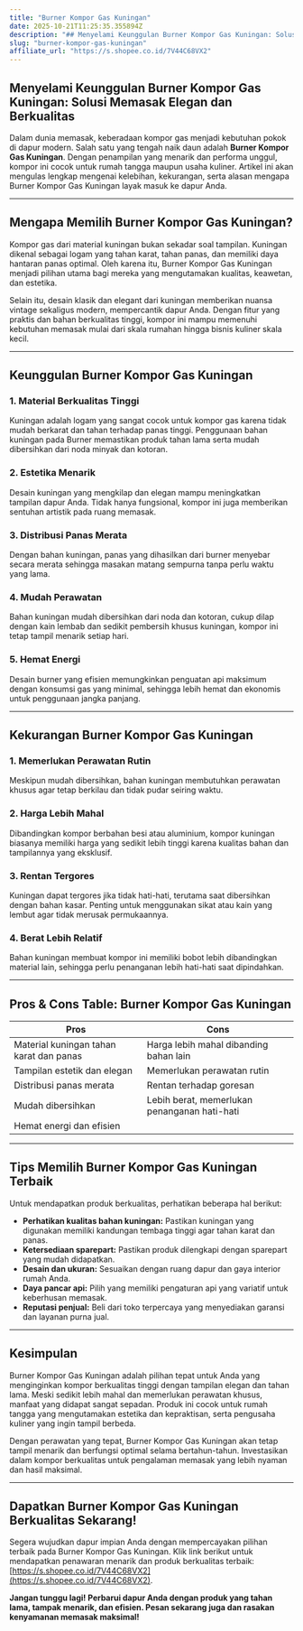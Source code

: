 ```yaml
---
title: "Burner Kompor Gas Kuningan"
date: 2025-10-21T11:25:35.355894Z
description: "## Menyelami Keunggulan Burner Kompor Gas Kuningan: Solusi Memasak Elegan dan Berkualitas..."
slug: "burner-kompor-gas-kuningan"
affiliate_url: "https://s.shopee.co.id/7V44C68VX2"
---
```

## Menyelami Keunggulan Burner Kompor Gas Kuningan: Solusi Memasak Elegan dan Berkualitas

Dalam dunia memasak, keberadaan kompor gas menjadi kebutuhan pokok di dapur modern. Salah satu yang tengah naik daun adalah **Burner Kompor Gas Kuningan**. Dengan penampilan yang menarik dan performa unggul, kompor ini cocok untuk rumah tangga maupun usaha kuliner. Artikel ini akan mengulas lengkap mengenai kelebihan, kekurangan, serta alasan mengapa Burner Kompor Gas Kuningan layak masuk ke dapur Anda.

---

## Mengapa Memilih Burner Kompor Gas Kuningan?

Kompor gas dari material kuningan bukan sekadar soal tampilan. Kuningan dikenal sebagai logam yang tahan karat, tahan panas, dan memiliki daya hantaran panas optimal. Oleh karena itu, Burner Kompor Gas Kuningan menjadi pilihan utama bagi mereka yang mengutamakan kualitas, keawetan, dan estetika.

Selain itu, desain klasik dan elegant dari kuningan memberikan nuansa vintage sekaligus modern, mempercantik dapur Anda. Dengan fitur yang praktis dan bahan berkualitas tinggi, kompor ini mampu memenuhi kebutuhan memasak mulai dari skala rumahan hingga bisnis kuliner skala kecil.

---

## Keunggulan Burner Kompor Gas Kuningan

### 1. Material Berkualitas Tinggi
Kuningan adalah logam yang sangat cocok untuk kompor gas karena tidak mudah berkarat dan tahan terhadap panas tinggi. Penggunaan bahan kuningan pada Burner memastikan produk tahan lama serta mudah dibersihkan dari noda minyak dan kotoran.

### 2. Estetika Menarik
Desain kuningan yang mengkilap dan elegan mampu meningkatkan tampilan dapur Anda. Tidak hanya fungsional, kompor ini juga memberikan sentuhan artistik pada ruang memasak.

### 3. Distribusi Panas Merata
Dengan bahan kuningan, panas yang dihasilkan dari burner menyebar secara merata sehingga masakan matang sempurna tanpa perlu waktu yang lama.

### 4. Mudah Perawatan
Bahan kuningan mudah dibersihkan dari noda dan kotoran, cukup dilap dengan kain lembab dan sedikit pembersih khusus kuningan, kompor ini tetap tampil menarik setiap hari.

### 5. Hemat Energi
Desain burner yang efisien memungkinkan penguatan api maksimum dengan konsumsi gas yang minimal, sehingga lebih hemat dan ekonomis untuk penggunaan jangka panjang.

---

## Kekurangan Burner Kompor Gas Kuningan

### 1. Memerlukan Perawatan Rutin
Meskipun mudah dibersihkan, bahan kuningan membutuhkan perawatan khusus agar tetap berkilau dan tidak pudar seiring waktu.

### 2. Harga Lebih Mahal
Dibandingkan kompor berbahan besi atau aluminium, kompor kuningan biasanya memiliki harga yang sedikit lebih tinggi karena kualitas bahan dan tampilannya yang eksklusif.

### 3. Rentan Tergores
Kuningan dapat tergores jika tidak hati-hati, terutama saat dibersihkan dengan bahan kasar. Penting untuk menggunakan sikat atau kain yang lembut agar tidak merusak permukaannya.

### 4. Berat Lebih Relatif
Bahan kuningan membuat kompor ini memiliki bobot lebih dibandingkan material lain, sehingga perlu penanganan lebih hati-hati saat dipindahkan.

---

## Pros & Cons Table: Burner Kompor Gas Kuningan

| **Pros**                                  | **Cons**                                |
|------------------------------------------|-------------------------------------|
| Material kuningan tahan karat dan panas | Harga lebih mahal dibanding bahan lain |
| Tampilan estetik dan elegan            | Memerlukan perawatan rutin             |
| Distribusi panas merata                 | Rentan terhadap goresan                |
| Mudah dibersihkan                     | Lebih berat, memerlukan penanganan hati-hati |
| Hemat energi dan efisien             |                  |

---

## Tips Memilih Burner Kompor Gas Kuningan Terbaik

Untuk mendapatkan produk berkualitas, perhatikan beberapa hal berikut:

- **Perhatikan kualitas bahan kuningan:** Pastikan kuningan yang digunakan memiliki kandungan tembaga tinggi agar tahan karat dan panas.
- **Ketersediaan sparepart:** Pastikan produk dilengkapi dengan sparepart yang mudah didapatkan.
- **Desain dan ukuran:** Sesuaikan dengan ruang dapur dan gaya interior rumah Anda.
- **Daya pancar api:** Pilih yang memiliki pengaturan api yang variatif untuk keberhusan memasak.
- **Reputasi penjual:** Beli dari toko terpercaya yang menyediakan garansi dan layanan purna jual.

---

## Kesimpulan

Burner Kompor Gas Kuningan adalah pilihan tepat untuk Anda yang menginginkan kompor berkualitas tinggi dengan tampilan elegan dan tahan lama. Meski sedikit lebih mahal dan memerlukan perawatan khusus, manfaat yang didapat sangat sepadan. Produk ini cocok untuk rumah tangga yang mengutamakan estetika dan kepraktisan, serta pengusaha kuliner yang ingin tampil berbeda.

Dengan perawatan yang tepat, Burner Kompor Gas Kuningan akan tetap tampil menarik dan berfungsi optimal selama bertahun-tahun. Investasikan dalam kompor berkualitas untuk pengalaman memasak yang lebih nyaman dan hasil maksimal.

---

## Dapatkan Burner Kompor Gas Kuningan Berkualitas Sekarang!

Segera wujudkan dapur impian Anda dengan mempercayakan pilihan terbaik pada Burner Kompor Gas Kuningan. Klik link berikut untuk mendapatkan penawaran menarik dan produk berkualitas terbaik: [https://s.shopee.co.id/7V44C68VX2](https://s.shopee.co.id/7V44C68VX2).

**Jangan tunggu lagi! Perbarui dapur Anda dengan produk yang tahan lama, tampak menarik, dan efisien. Pesan sekarang juga dan rasakan kenyamanan memasak maksimal!**